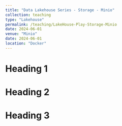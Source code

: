 ```yaml
---
title: "Data Lakehouse Series - Storage - Minio"
collection: teaching
type: "Lakehouse"
permalink: /teaching/LakeHouse-Play-Storage-Minio
date: 2024-06-01
venue: "Minio"
date: 2024-06-01
location: "Docker"
---
```




Heading 1
======

Heading 2
======

Heading 3
======
